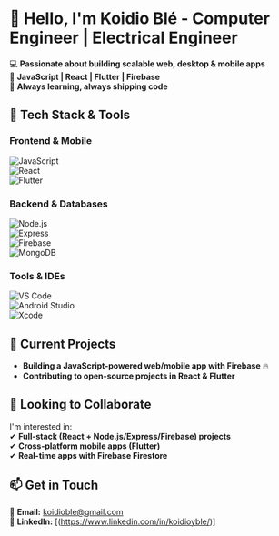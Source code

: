 # 👋 Hello, I'm Koidio Blé - Computer Engineer | Electrical Engineer  

💻 **Passionate about building scalable web, desktop & mobile apps**  
🚀 **JavaScript | React | Flutter | Firebase**  
🌱 **Always learning, always shipping code**  

## 🔧 **Tech Stack & Tools**  

### **Frontend & Mobile**  
![JavaScript](https://img.shields.io/badge/-JavaScript-F7DF1E?style=flat&logo=javascript&logoColor=black)  
![React](https://img.shields.io/badge/-React-61DAFB?style=flat&logo=react&logoColor=black)  
![Flutter](https://img.shields.io/badge/-Flutter-02569B?style=flat&logo=flutter&logoColor=white)  

### **Backend & Databases**  
![Node.js](https://img.shields.io/badge/-Node.js-339933?style=flat&logo=node.js&logoColor=white)  
![Express](https://img.shields.io/badge/-Express-000000?style=flat&logo=express&logoColor=white)  
![Firebase](https://img.shields.io/badge/-Firebase-FFCA28?style=flat&logo=firebase&logoColor=black)  
![MongoDB](https://img.shields.io/badge/-MongoDB-47A248?style=flat&logo=mongodb&logoColor=white)  

### **Tools & IDEs**  
![VS Code](https://img.shields.io/badge/-VS%20Code-007ACC?style=flat&logo=visual-studio-code&logoColor=white)  
![Android Studio](https://img.shields.io/badge/-Android%20Studio-3DDC84?style=flat&logo=android-studio&logoColor=white)  
![Xcode](https://img.shields.io/badge/-Xcode-147EFB?style=flat&logo=xcode&logoColor=white)  

## 🚀 **Current Projects**  
- **Building a JavaScript-powered web/mobile app with Firebase** 🔥  
- **Contributing to open-source projects in React & Flutter**  

## 🤝 **Looking to Collaborate**  
I'm interested in:  
✔ **Full-stack (React + Node.js/Express/Firebase) projects**  
✔ **Cross-platform mobile apps (Flutter)**  
✔ **Real-time apps with Firebase Firestore**  

## 📫 **Get in Touch**  
📧 **Email:** [koidioble@gmail.com](mailto:koidioble@gmail.com)  
🔗 **LinkedIn:** [(https://www.linkedin.com/in/koidioyble/)] 

<!---
koidioble/koidioble is a ✨ special ✨ repository because its `README.md` (this file) appears on your GitHub profile.
--->
